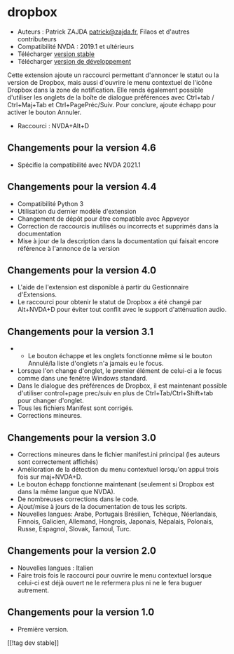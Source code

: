 # dropbox #

* Auteurs : Patrick ZAJDA <patrick@zajda.fr>, Filaos et d'autres
  contributeurs
* Compatibilité NVDA : 2019.1 et ultérieurs
* Télécharger [version stable][1]
* Télécharger [version de développement][2]

Cette extension ajoute un raccourci permettant d'annoncer le statut ou la
version de Dropbox, mais aussi d'ouvrire le menu contextuel de l'icône
Dropbox dans la zone de notification.  Elle rends également possible
d'utiliser les onglets de la boîte de dialogue préférences avec Ctrl+tab /
Ctrl+Maj+Tab et Ctrl+PagePréc/Suiv.  Pour conclure, ajoute échapp pour
activer le bouton Annuler.

* Raccourci : NVDA+Alt+D


## Changements pour la version 4.6 ##

* Spécifie la compatibilité avec NVDA 2021.1

## Changements pour la version 4.4 ##

* Compatibilité Python 3
* Utilisation du dernier modèle d'extension
* Changement de dépôt pour être compatible avec Appveyor
* Correction de raccourcis inutilisés ou incorrects et supprimés dans la
  documentation
* Mise à jour de la description dans la documentation qui faisait encore
  référence à l'annonce de la version

## Changements pour la version 4.0 ##

* L'aide de l'extension est disponible à partir du Gestionnaire
  d'Extensions.
* Le raccourci pour obtenir le statut de Dropbox a été changé par Alt+NVDA+D
  pour éviter tout conflit avec le support d'atténuation audio.

## Changements pour la version 3.1 ##

* - Le bouton échappe et les onglets fonctionne même si le bouton Annulé/la
  liste d'onglets n'a jamais eu le focus.
* Lorsque l'on change d'onglet, le premier élément de celui-ci a le focus
  comme dans une fenêtre Windows standard.
* Dans le dialogue des préférences de Dropbox, il est maintenant possible
  d'utiliser control+page prec/suiv en plus de Ctrl+Tab/Ctrl+Shift+tab pour
  changer d'onglet.
* Tous les fichiers Manifest sont corrigés.
* Corrections mineures.

## Changements pour la version 3.0 ##

* Corrections mineures dans le fichier manifest.ini principal (les auteurs
  sont correctement affichés)
* Amélioration de la détection du menu contextuel lorsqu'on appui trois fois
  sur maj+NVDA+D.
* Le bouton échapp fonctionne maintenant (seulement si Dropbox est dans la
  même langue que NVDA).
* De nombreuses corrections dans le code.
* Ajout/mise à jours de la documentation de tous les scripts.
* Nouvelles langues: Arabe, Portugais Brésilien, Tchèque, Néerlandais,
  Finnois, Galicien, Allemand, Hongrois, Japonais, Népalais, Polonais,
  Russe, Espagnol, Slovak, Tamoul, Turc.

## Changements pour la version 2.0 ##

* Nouvelles langues : Italien
* Faire trois fois le raccourci pour ouvrire le menu contextuel lorsque
  celui-ci est déjà ouvert ne le refermera plus ni ne le fera buguer
  autrement.

## Changements pour la version 1.0 ##

* Première version.

[[!tag dev stable]]

[1]: https://addons.nvda-project.org/files/get.php?file=dx

[2]: https://addons.nvda-project.org/files/get.php?file=dx-dev
